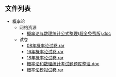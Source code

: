 
## 文件列表

- 概率论
    - 网络资源
        - [概率论与数理统计公式整理(超全免费版).doc](https://github.com/OpenWyu/wyu-courses-lib/raw/master/概率论/网络资源/概率论与数理统计公式整理(超全免费版).doc)
    - 试卷
        - [08年概率论试卷.rar](https://github.com/OpenWyu/wyu-courses-lib/raw/master/概率论/试卷/08年概率论试卷.rar)
        - [16年概率论试卷.rar](https://github.com/OpenWyu/wyu-courses-lib/raw/master/概率论/试卷/16年概率论试卷.rar)
        - [18年概率论试卷.rar](https://github.com/OpenWyu/wyu-courses-lib/raw/master/概率论/试卷/18年概率论试卷.rar)
        - [概率论和数理统计考试题题库整理.doc](https://github.com/OpenWyu/wyu-courses-lib/raw/master/概率论/试卷/概率论和数理统计考试题题库整理.doc)
        - [概率论模拟试卷.rar](https://github.com/OpenWyu/wyu-courses-lib/raw/master/概率论/试卷/概率论模拟试卷.rar)

